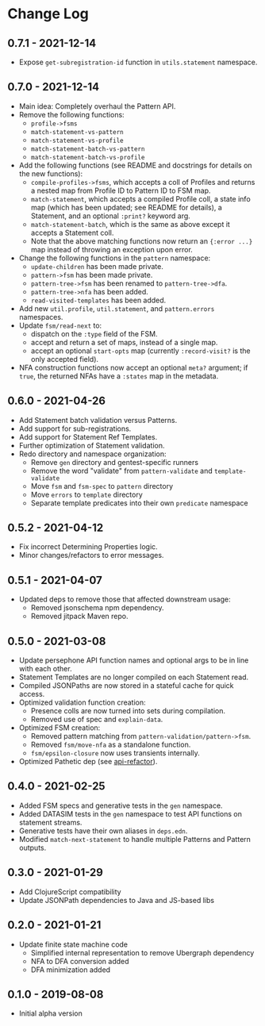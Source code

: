 # Change Log

## 0.7.1 - 2021-12-14
- Expose `get-subregistration-id` function in `utils.statement` namespace.

## 0.7.0 - 2021-12-14
- Main idea: Completely overhaul the Pattern API.
- Remove the following functions:
  - `profile->fsms`
  - `match-statement-vs-pattern`
  - `match-statement-vs-profile`
  - `match-statement-batch-vs-pattern`
  - `match-statement-batch-vs-profile`
- Add the following functions (see README and docstrings for details on the new functions):
  - `compile-profiles->fsms`, which accepts a coll of Profiles and returns a nested map from Profile ID to Pattern ID to FSM map.
  - `match-statement`, which accepts a compiled Profile coll, a state info map (which has been updated; see README for details), a Statement, and an optional `:print?` keyword arg.
  - `match-statement-batch`, which is the same as above except it accepts a Statement coll.
  - Note that the above matching functions now return an `{:error ...}` map instead of throwing an exception upon error.
- Change the following functions in the `pattern` namespace:
  - `update-children` has been made private.
  - `pattern->fsm` has been made private.
  - `pattern-tree->fsm` has been renamed to `pattern-tree->dfa`.
  - `pattern-tree->nfa` has been added.
  - `read-visited-templates` has been added.
- Add new `util.profile`, `util.statement`, and `pattern.errors` namespaces.
- Update `fsm/read-next` to:
  - dispatch on the `:type` field of the FSM.
  - accept and return a set of maps, instead of a single map.
  - accept an optional `start-opts` map (currently `:record-visit?` is the only accepted field).
- NFA construction functions now accept an optional `meta?` argument; if `true`, the returned NFAs have a `:states` map in the metadata.

## 0.6.0 - 2021-04-26
- Add Statement batch validation versus Patterns.
- Add support for sub-registrations.
- Add support for Statement Ref Templates.
- Further optimization of Statement validation.
- Redo directory and namespace organization:
  - Remove `gen` directory and gentest-specific runners
  - Remove the word "validate" from `pattern-validate` and `template-validate`
  - Move `fsm` and `fsm-spec` to `pattern` directory
  - Move `errors` to `template` directory
  - Separate template predicates into their own `predicate` namespace

## 0.5.2 - 2021-04-12
- Fix incorrect Determining Properties logic.
- Minor changes/refactors to error messages.

## 0.5.1 - 2021-04-07
- Updated deps to remove those that affected downstream usage:
  - Removed jsonschema npm dependency.
  - Removed jitpack Maven repo.

## 0.5.0 - 2021-03-08
- Update persephone API function names and optional args to be in line with each other.
- Statement Templates are no longer compiled on each Statement read.
- Compiled JSONPaths are now stored in a stateful cache for quick access.
- Optimized validation function creation:
  - Presence colls are now turned into sets during compilation.
  - Removed use of spec and `explain-data`.
- Optimized FSM creation:
  - Removed pattern matching from `pattern-validation/pattern->fsm`.
  - Removed `fsm/move-nfa` as a standalone function.
  - `fsm/epsilon-closure` now uses transients internally.
- Optimized Pathetic dep (see [api-refactor](https://github.com/yetanalytics/pathetic/pull/3)).

## 0.4.0 - 2021-02-25
- Added FSM specs and generative tests in the `gen` namespace.
- Added DATASIM tests in the `gen` namespace to test API functions on statement streams.
- Generative tests have their own aliases in `deps.edn`.
- Modified `match-next-statement` to handle multiple Patterns and Pattern outputs.

## 0.3.0 - 2021-01-29
- Add ClojureScript compatibility
- Update JSONPath dependencies to Java and JS-based libs

## 0.2.0 - 2021-01-21
- Update finite state machine code
  - Simplified internal representation to remove Ubergraph dependency
  - NFA to DFA conversion added
  - DFA minimization added

## 0.1.0 - 2019-08-08
- Initial alpha version
